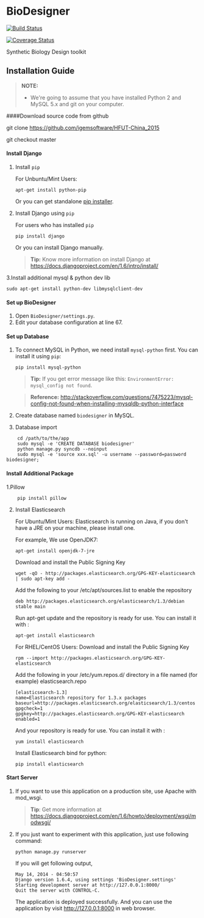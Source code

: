 # BioDesigner

[![Build Status](https://travis-ci.org/ideaworld/BioDesigner.svg)](https://travis-ci.org/ideaworld/BioDesigner)

[![Coverage Status](https://coveralls.io/repos/ideaworld/BioDesigner/badge.svg?branch=master&service=github)](https://coveralls.io/github/ideaworld/BioDesigner?branch=master)

Synthetic Biology Design toolkit


Installation Guide
---------

> **NOTE:**
> 
> - We're going to assume that you have installed Python 2 and MySQL 5.x and git on your computer.


####Download source code from github

git clone https://github.com/igemsoftware/HFUT-China_2015

git checkout master


#### Install Django
1. Install `pip`
   
   For Unbuntu/Mint Users:
   ```
   apt-get install python-pip
   ```

   Or you can get standalone [pip installer](http://www.pip-installer.org/en/latest/installing.html#using-the-installer).

2. Install Django using `pip`

   For users who has installed `pip`
   
   ```
   pip install django
   ```
   Or you can install Django manually.

    > **Tip:** Know more information on install Django at https://docs.djangoproject.com/en/1.6/intro/install/
    
3.Install additional mysql & python dev lib

	sudo apt-get install python-dev libmysqlclient-dev    
    
#### Set up BioDesigner
1. Open `BioDesigner/settings.py`.
2. Edit your database configuration at line 67.

#### Set up Database
1. To connect MySQL in Python, we need install `mysql-python` first.
   You can install it using `pip`:

   ```
   pip install mysql-python
   ```
   
   > **Tip:** If you get error message like this: `EnvironmentError: mysql_config not found`. 
   
   > **Reference:** http://stackoverflow.com/questions/7475223/mysql-config-not-found-when-installing-mysqldb-python-interface

2. Create database named `biodesigner` in MySQL.

3. Database import
```
	cd /path/to/the/app
	sudo mysql -e 'CREATE DATABASE biodesigner'
	python manage.py syncdb --noinput
	sudo mysql -e 'source xxx.sql' -u username --password=password biodesigner;
```
#### Install Additional Package
1.Pillow
```
	pip install pillow
```

2. Install Elasticsearch

   For Ubuntu/Mint Users:
   Elasticsearch is running on Java, if you don't have a JRE on your machine, please install one.
   
   For example, We use OpenJDK7:
   ```
   apt-get install openjdk-7-jre
   ```
   
   Download and install the Public Signing Key
   ```
   wget -qO - http://packages.elasticsearch.org/GPG-KEY-elasticsearch | sudo apt-key add -
   ```
   
   Add the following to your /etc/apt/sources.list to enable the repository
   ```
   deb http://packages.elasticsearch.org/elasticsearch/1.3/debian stable main
   ```
   
   Run apt-get update and the repository is ready for use. You can install it with :
   ```
   apt-get install elasticsearch
   ```

   For RHEL/CentOS Users:
   Download and install the Public Signing Key
   ```
   rpm --import http://packages.elasticsearch.org/GPG-KEY-elasticsearch
   ```
   Add the following in your /etc/yum.repos.d/ directory in a file named (for example) elasticsearch.repo
   ```
   [elasticsearch-1.3]
   name=Elasticsearch repository for 1.3.x packages
   baseurl=http://packages.elasticsearch.org/elasticsearch/1.3/centos
   gpgcheck=1
   gpgkey=http://packages.elasticsearch.org/GPG-KEY-elasticsearch
   enabled=1
   ```
   
   And your repository is ready for use. You can install it with :
   ```
   yum install elasticsearch
   ```

   Install Elasticsearch bind for python:
   ```
   pip install elasticsearch
   ```

#### Start Server
1. If you want to use this application on a production site, use Apache with mod_wsgi. 
   > **Tip**: Get more information at https://docs.djangoproject.com/en/1.6/howto/deployment/wsgi/modwsgi/

2. If you just want to experiment with this application, just use following command:
   
   ```
   python manage.py runserver
   ```
   If you will get following output,
   ```
   May 14, 2014 - 04:50:57
   Django version 1.6.4, using settings 'BioDesigner.settings'
   Starting development server at http://127.0.0.1:8000/
   Quit the server with CONTROL-C.
   ```
   The application is deployed successfully. And you can use the application by visit http://127.0.0.1:8000 in web browser.

